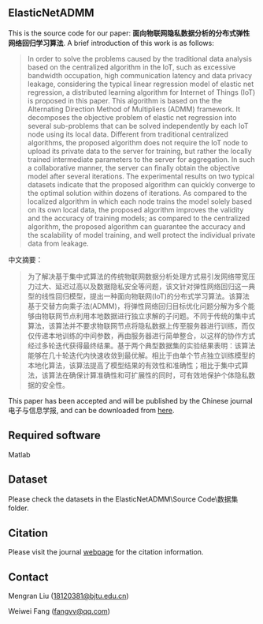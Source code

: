 ## ElasticNetADMM

This is the source code for our paper: **面向物联网隐私数据分析的分布式弹性网络回归学习算法**. A brief introduction of this work is as follows:

>  In order to solve the problems caused by the traditional data analysis based on the centralized algorithm in the IoT, such as excessive bandwidth occupation, high communication latency and data privacy leakage, considering the typical linear regression model of elastic net regression, a distributed learning algorithm for Internet of Things (IoT) is proposed in this paper. This algorithm is based on the the Alternating Direction Method of Multipliers (ADMM) framework. It decomposes the objective problem of elastic net regression into several sub-problems that can be solved independently by each IoT node using its local data. Different from traditional centralized algorithms, the proposed algorithm does not require the IoT node to upload its private data to the server for training, but rather the locally trained intermediate parameters to the server for aggregation. In such a collaborative manner, the server can finally obtain the objective model after several iterations. The experimental results on two typical datasets indicate that the proposed algorithm can quickly converge to the optimal solution within dozens of iterations. As compared to the localized algorithm in which each node trains the model solely based on its own local data, the proposed algorithm improves the validity and the accuracy of training models; as compared to the centralized algorithm, the proposed algorithm can guarantee the accuracy and the scalability of model training, and well protect the individual private data from leakage.

中文摘要：

>  为了解决基于集中式算法的传统物联网数据分析处理方式易引发网络带宽压力过大、延迟过高以及数据隐私安全等问题，该文针对弹性网络回归这一典型的线性回归模型，提出一种面向物联网(IoT)的分布式学习算法。该算法基于交替方向乘子法(ADMM)，将弹性网络回归目标优化问题分解为多个能够由物联网节点利用本地数据进行独立求解的子问题。不同于传统的集中式算法，该算法并不要求物联网节点将隐私数据上传至服务器进行训练，而仅仅传递本地训练的中间参数，再由服务器进行简单整合，以这样的协作方式经过多轮迭代获得最终结果。基于两个典型数据集的实验结果表明：该算法能够在几十轮迭代内快速收敛到最优解。相比于由单个节点独立训练模型的本地化算法，该算法提高了模型结果的有效性和准确性；相比于集中式算法，该算法在确保计算准确性和可扩展性的同时，可有效地保护个体隐私数据的安全性。

This paper has been accepted and will be published by the Chinese journal 电子与信息学报, and can be downloaded from [here](http://jeit.ie.ac.cn/article/doi/10.11999/JEIT190739).

## Required software

Matlab

## Dataset

Please check the datasets in the ElasticNetADMM\Source Code\数据集 folder.

## Citation

Please visit the journal [webpage](http://jeit.ie.ac.cn/article/doi/10.11999/JEIT190739) for the citation information.

## Contact

Mengran Liu (18120381@bjtu.edu.cn)

Weiwei Fang (fangvv@qq.com)

